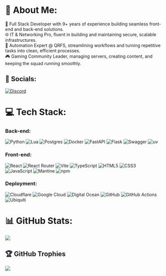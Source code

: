 # 🦊 About Me:
🍔 Full Stack Developer with 9+ years of experience building seamless front-end and back-end solutions.<br>
🌐 IT & Networking Pro, fluent in building and maintaining secure, scalable infrastructures.<br>
🤖 Automation Expert @ QRFS, streamlining workflows and turning repetitive tasks into clean, efficient processes.<br>
🎮 Gaming Community Leader, managing servers, creating content, and keeping the squad running smoothly.


## 🔗 Socials:
[![Discord](https://img.shields.io/badge/Discord-%237289DA.svg?logo=discord&logoColor=white)](https://discord.fallenservers.com) 

# 💻 Tech Stack:
### Back-end:
![Python](https://img.shields.io/badge/python-3670A0?style=for-the-badge&logo=python&logoColor=ffdd54) ![Lua](https://img.shields.io/badge/lua-%232C2D72.svg?style=for-the-badge&logo=lua&logoColor=white) ![Postgres](https://img.shields.io/badge/postgres-%23316192.svg?style=for-the-badge&logo=postgresql&logoColor=white) ![Docker](https://img.shields.io/badge/docker-%230db7ed.svg?style=for-the-badge&logo=docker&logoColor=white) ![FastAPI](https://img.shields.io/badge/FastAPI-005571?style=for-the-badge&logo=fastapi) ![Flask](https://img.shields.io/badge/flask-%23000.svg?style=for-the-badge&logo=flask&logoColor=white) ![Swagger](https://img.shields.io/badge/-Swagger-%23Clojure?style=for-the-badge&logo=swagger&logoColor=black) ![uv](https://img.shields.io/badge/uv-purple?style=for-the-badge&logo=uv&logoColor=%23DE5FE9)
### Front-end:
![React](https://img.shields.io/badge/react-%2320232a.svg?style=for-the-badge&logo=react&logoColor=%2361DAFB) ![React Router](https://img.shields.io/badge/React_Router-CA4245?style=for-the-badge&logo=react-router&logoColor=white) ![Vite](https://img.shields.io/badge/vite-%23646CFF.svg?style=for-the-badge&logo=vite&logoColor=white) ![TypeScript](https://img.shields.io/badge/typescript-%23007ACC.svg?style=for-the-badge&logo=typescript&logoColor=white) ![HTML5](https://img.shields.io/badge/html5-%23E34F26.svg?style=for-the-badge&logo=html5&logoColor=white) ![CSS3](https://img.shields.io/badge/CSS3-1572B6?style=for-the-badge&logo=css3&logoColor=white) ![JavaScript](https://img.shields.io/badge/javascript-%23323330.svg?style=for-the-badge&logo=javascript&logoColor=%23F7DF1E) ![Mantine](https://img.shields.io/badge/Mantine-ffffff?style=for-the-badge&logo=Mantine&logoColor=339af0) ![npm](https://img.shields.io/badge/NPM-%23CB3837.svg?style=for-the-badge&logo=npm&logoColor=white)
### Deployment:
![Cloudflare](https://img.shields.io/badge/Cloudflare-F38020?style=for-the-badge&logo=Cloudflare&logoColor=white) ![Google Cloud](https://img.shields.io/badge/GoogleCloud-%234285F4.svg?style=for-the-badge&logo=google-cloud&logoColor=white) ![Digital Ocean](https://img.shields.io/badge/DigitalOcean-%230167ff.svg?style=for-the-badge&logo=digitalOcean&logoColor=white) ![GitHub](https://img.shields.io/badge/github-%23121011.svg?style=for-the-badge&logo=github&logoColor=white) ![GitHub Actions](https://img.shields.io/badge/github%20actions-%232671E5.svg?style=for-the-badge&logo=githubactions&logoColor=white) ![Ubiquiti](https://img.shields.io/badge/ubiquiti-%230559C9.svg?style=for-the-badge&logo=ubiquiti&logoColor=white)

# 📊 GitHub Stats:
![](https://nirzak-streak-stats.vercel.app/?user=TristanPFox&theme=react&hide_border=true)<br/>

## 🏆 GitHub Trophies
![](https://github-profile-trophy.vercel.app/?username=TristanPFox&theme=discord&no-frame=true&no-bg=false&margin-w=4&title=Commits,Experience,Issues,Followers)

